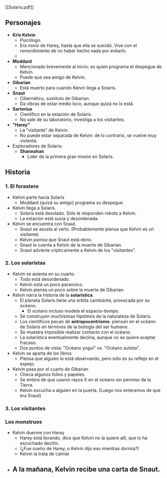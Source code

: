 [[Solaris.pdf]]

## Personajes

- **Kris Kelvin**
	- Psicólogo.
	- Era novio de Harey, hasta que ella se suicidó. Vive con el remordimiento de no haber hecho nada por evitarlo.
	- 
- **Moddard**
	- Mencionado brevemente al inicio: es quien programa el despegue de Kelvin.
	- Puede que sea amigo de Kelvin.
- **Gibarian**
	- Está muerto para cuando Kelvin llega a Solaris.
- **Snaut**
	- Cibernético, sustituto de Gibarian.
	- Da vibras de estar medio loco, aunque quizá no lo está.
- **Sartorius**
	- Científico en la estación de Solaris.
	- No sale de su laboratorio, investiga a los visitantes.
- **"Harey"**
	- La "visitante" de Kelvin.
	- No puede estar separada de Kelvin: de lo contrario, se vuelve muy violenta.
- Exploradores de Solaris:
	- **Shannahan**
		- Líder de la primera gran misión en Solaris.

## Historia

### 1. El forastero

- Kelvin parte hacia Solaris
	- Moddard (quizá su amigo) programa su despegue.
- Kelvin llega a Solaris.
	- Solaris está desolado. Sólo le responden robots a Kelvin.
	- La estación está sucia y desordenada.
- Kelvin se encuentra con Snaut.
	- Snaut se asusta al verlo. (Probablemente piensa que Kelvin es un visitante)
	- Kelvin *piensa* que Snaut está ebrio.
	- Snaut le cuenta a Kelvin de la muerte de Gibarian.
	- Snaut advierte crípticamente a Kelvin de los "visitantes".

### 2. Los solaristas

- Kelvin se asienta en su cuarto.
	- Todo está desordenado.
	- Kelvin está un poco paranoico.
	- Kelvin piensa un poco sobre la muerte de Gibarian.
- Kelvin narra la historia de la **solarística**.
	- El planeta Solaris tiene una órbita cambiante, provocada por su océano.
		- El océano incluso modela el espacio-tiempo.
	- Se construyen muchísimas hipótesis de la naturaleza de Solaris.
	- Los científicos pecan de **antropocentrismo**: piensan en el océano de Solaris en términos de la biología del ser humano.
	- Se muestra imposible realizar contacto con el océano.
	- La solarística eventualmente declina, aunque no se quiere aceptar fracaso.
	- Dos puntos de vista: "Océano yogui" vs. "Océano autista".
- Kelvin se aparta de los libros
	- Piensa que alguien lo está observando, pero sólo es su reflejo en el espejo.
- Kelvin pasa por el cuarto de Gibarian
	- Checa algunos folios y papeles.
	- Se entera de que usaron rayos X en el océano sin permiso de la Tierra.
	- Kelvin escucha a alguien en la puerta. (Luego nos enteramos de que era Snaut)

### 3. Los visitantes



### Los monstruos

- Kelvin duerme con Harey
	- Harey está llorando, dice que Kelvin no la quiere allí, que lo ha escuchado decirlo.
	- (¿Fue sueño de Harey, o Kelvin dijo eso mientras dormía?)
	- Kelvin la trata de calmar
- A la mañana, Kelvin recibe una **carta de Snaut**.
	- 